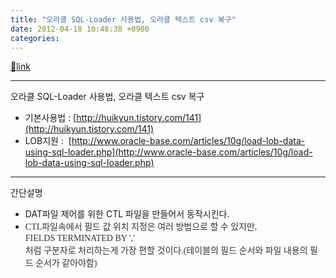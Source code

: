 ```yaml
---
title: "오라클 SQL-Loader 사용법, 오라클 텍스트 csv 복구"
date: 2012-04-18 10:48:38 +0900
categories: 
---
```

[🔗link](http://www.mins01.com/mh/tech/read/767)
***


오라클 SQL-Loader 사용법, 오라클 텍스트 csv 복구



- 기본사용법 : [http://huikyun.tistory.com/141](http://huikyun.tistory.com/141)
- LOB지원 : 
[http://www.oracle-base.com/articles/10g/load-lob-data-using-sql-loader.php](http://www.oracle-base.com/articles/10g/load-lob-data-using-sql-loader.php)

- - - - - -

간단설명

- DAT파일 제어를 위한 CTL 파일을 만들어서 동작시킨다.
- <font color="#333333" face="굴림">CTL파일속에서 필드 값 위치 지정은 여러 방법으로 할 수 있지만,</font>  
<font color="#333333" face="굴림">FIELDS TERMINATED BY ','  
처럼 구분자로 처리하는게 가장 편할 것이다.(테이블의 필드 순서와 파일 내용의 필드 순서가 같아야함)</font>

  
  


